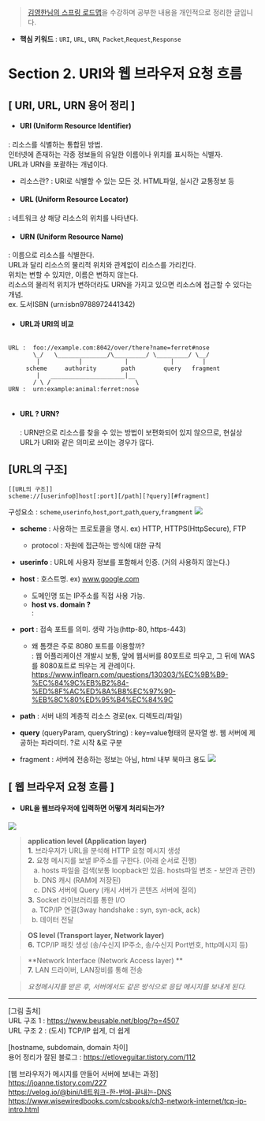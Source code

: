 >[김영한님의 스프링 로드맵](https://www.inflearn.com/roadmaps/373)을 수강하며 공부한 내용을 개인적으로 정리한 글입니다.

- **핵심 키워드** 
: `URI`, `URL`, `URN`, `Packet`,`Request`,`Response`

# Section 2. URI와 웹 브라우저 요청 흐름
## [ URI, URL, URN 용어 정리 ]
- #### URI (Uniform Resource Identifier)  
: 리소스를 식별하는 통합된 방법.  
인터넷에 존재하는 각종 정보들의 유일한 이름이나 위치를 표시하는 식별자.  
URL과 URN을 포괄하는 개념이다.  
  - 리소스란? 
    : URI로 식별할 수 있는 모든 것. HTML파일, 실시간 교통정보 등 
- #### URL (Uniform Resource Locator) 
: 네트워크 상 해당 리소스의 위치를 나타낸다.
- #### URN (Uniform Resource Name)  
: 이름으로 리소스를 식별한다.   
URL과 달리 리소스의 물리적 위치와 관계없이 리소스를 가리킨다.    
위치는 변할 수 있지만, 이름은 변하지 않는다.   
리소스의 물리적 위치가 변하더라도 URN을 가지고 있으면 리소스에 접근할 수 있다는 개념.  
ex. 도서ISBN (urn:isbn9788972441342)

- #### URL과 URI의 비교 
```
 
URL :  foo://example.com:8042/over/there?name=ferret#nose  
       \_/   \______________/\_________/ \_________/ \__/
        |           |            |            |        |
     scheme     authority       path        query   fragment
        |   _____________________|__
       / \ /                        \
URN :  urn:example:animal:ferret:nose
     
```
- #### URL ? URN?  
  : URN만으로 리소스를 찾을 수 있는 방법이 보편화되어 있지 않으므로,
   현실상 URL가 URI와 같은 의미로 쓰이는 경우가 많다.
  
## [URL의 구조]
```
[[URL의 구조]]   
scheme://[userinfo@]host[:port][/path][?query][#fragment]
```
구성요소 : `scheme`,`userinfo`,`host`,`port`,`path`,`query`,`framgment`
![](https://velog.velcdn.com/images/melodie104/post/599d20f0-112a-4fca-8a1e-69f28081c564/image.png)

- **scheme** : 사용하는 프로토콜을 명시. ex) HTTP, HTTPS(HttpSecure), FTP
  - protocol : 자원에 접근하는 방식에 대한 규칙
- **userinfo** : URL에 사용자 정보를 포함해서 인증. (거의 사용하지 않는다.)
- **host** : 호스트명. ex) www.google.com
  - 도메인명 또는 IP주소를 직접 사용 가능.
  - **host vs. domain ?**  
  : 
  
- **port** : 접속 포트를 의미. 생략 가능(http-80, https-443)
  - 왜 톰캣은 주로 8080 포트를 이용할까?  
  : 웹 어플리케이션 개발시 보통, 앞에 웹서버를 80포트로 띄우고, 그 뒤에 WAS를 8080포트로 띄우는 게 관례이다.  
  https://www.inflearn.com/questions/130303/%EC%9B%B9-%EC%84%9C%EB%B2%84-%ED%8F%AC%ED%8A%B8%EC%97%90-%EB%8C%80%ED%95%B4%EC%84%9C
- **path** : 서버 내의 계층적 리소스 경로(ex. 디렉토리/파일)
- **query** (queryParam, queryString) : key=value형태의 문자열 쌍. 웹 서버에 제공하는 파라미터. ?로 시작 &로 구분
- fragment : 서버에 전송하는 정보는 아님, html 내부 북마크 용도
![](https://velog.velcdn.com/images/melodie104/post/abda30d2-68a0-41ba-a44f-60abae26dbee/image.jpg)




  
## [ 웹 브라우저 요청 흐름 ]
- #### URL을 웹브라우저에 입력하면 어떻게 처리되는가?

![](https://velog.velcdn.com/images/melodie104/post/7b931a44-c687-4fd3-b082-1c709e001f4b/image.png)


  > **application level (Application layer)**  
  **1.** 브라우저가 URL을 분석해 HTTP 요청 메시지 생성     
  **2.** 요청 메시지를 보낼 IP주소를 구한다. (아래 순서로 진행)     
  &nbsp;&nbsp; a. hosts 파일을 검색(보통 loopback만 있음. hosts파일 변조 - 보안과 관련)  
  &nbsp;&nbsp; b. DNS 캐시 (RAM에 저장된)  
  &nbsp;&nbsp; c. DNS 서버에 Query (캐시 서버가 콘텐츠 서버에 질의)  
  **3.** Socket 라이브러리를 통한 I/O     
  &nbsp;&nbsp;a. TCP/IP 연결(3way handshake : syn, syn-ack, ack)   
    &nbsp;&nbsp;b. 데이터 전달    
    
  >**OS level (Transport layer, Network layer)**  
  **6.** TCP/IP 패킷 생성 (송/수신지 IP주소, 송/수신지 Port번호, http메시지 등)    

  
 >**Network Interface (Network Access layer) **  
 **7.** LAN 드라이버, LAN장비를 통해 전송  
 
 > _요청메시지를 받은 후, 서버에서도 같은 방식으로 응답 메시지를 보내게 된다._

--------------------------
[그림 출처]  
URL 구조 1 : https://www.beusable.net/blog/?p=4507  
URL 구조 2 : (도서) TCP/IP 쉽게, 더 쉽게  

[hostname, subdomain, domain 차이]  
용어 정리가 잘된 블로그 : https://etloveguitar.tistory.com/112  

[웹 브라우저가 메시지를 만들어 서버에 보내는 과정]  
https://joanne.tistory.com/227  
https://velog.io/@bini/네트워크-한-번에-끝내는-DNS  
https://www.wisewiredbooks.com/csbooks/ch3-network-internet/tcp-ip-intro.html  
